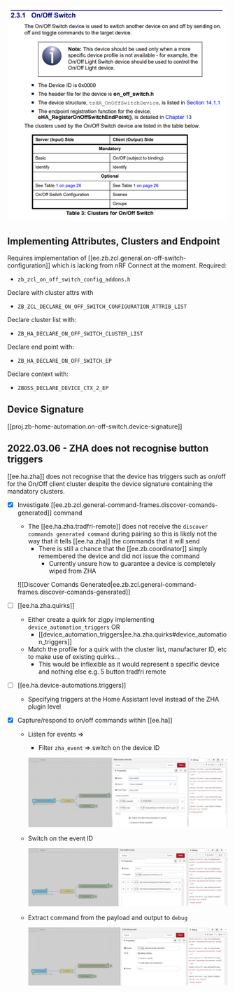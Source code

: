 
![](assets/images/2022-02-28-22-04-52.png)

## Implementing Attributes, Clusters and Endpoint

Requires implementation of [[ee.zb.zcl.general.on-off-switch-configuration]] which is lacking from nRF Connect at the moment. Required:

- `zb_zcl_on_off_switch_config_addons.h`

Declare with cluster attrs with

- `ZB_ZCL_DECLARE_ON_OFF_SWITCH_CONFIGURATION_ATTRIB_LIST`

Declare cluster list with:

- `ZB_HA_DECLARE_ON_OFF_SWITCH_CLUSTER_LIST`

Declare end point with:

- `ZB_HA_DECLARE_ON_OFF_SWITCH_EP`

Declare context with:

- `ZBOSS_DECLARE_DEVICE_CTX_2_EP`


## Device Signature

[[proj.zb-home-automation.on-off-switch.device-signature]]

## 2022.03.06 - ZHA does not recognise button triggers

[[ee.ha.zha]] does not recognise that the device has triggers such as on/off for the On/Off client cluster despite the device signature containing the mandatory clusters.

- [x] Investigate [[ee.zb.zcl.general-command-frames.discover-comands-generated]] command
  - The [[ee.ha.zha.tradfri-remote]] does not receive the `discover commands generated command` during pairing so this is likely not the way that it tells [[ee.ha.zha]] the commands that it will send
    - There is still a chance that the [[ee.zb.coordinator]] simply remembered the device and did not issue the command
      - Currently unsure how to guarantee a device is completely wiped from ZHA

  ![[Discover Comands Generated|ee.zb.zcl.general-command-frames.discover-comands-generated]]

- [ ] [[ee.ha.zha.quirks]]
  - Either create a quirk for zigpy implementing `device_automation_triggers` OR
    - [[device_automation_triggers|ee.ha.zha.quirks#device_automation_triggers]]
  - Match the profile for a quirk with the cluster list, manufacturer ID, etc to make use of existing quirks...
    - This would be inflexible as it would represent a specific device and nothing else e.g. 5 button tradfri remote
- [ ] [[ee.ha.device-automations.triggers]]
  - Specifying triggers at the Home Assistant level instead of the ZHA plugin level

- [x] Capture/respond to on/off commands within [[ee.ha]]
  - Listen for events =>
    - Filter `zha_event` => switch on the device ID

    ![Filter zha_event](assets/images/2022-03-06-16-54-30.png)

  - Switch on the event ID

    ![Switch on device ID](assets/images/2022-03-06-16-56-11.png)

  - Extract command from the payload and output to `debug`

    ![](assets/images/2022-03-06-16-57-01.png)